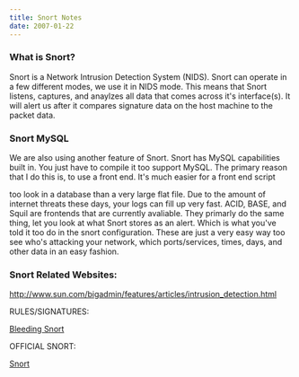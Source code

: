 ```yaml
---
title: Snort Notes
date: 2007-01-22
---
```

<h3 id="toc0">What is Snort?</h3><p>Snort is a Network Intrusion Detection System (NIDS). Snort can operate in a few different modes, we use it in NIDS mode. This means that Snort listens, captures, and anaylzes all data that comes across it's interface(s). It will alert us after it compares signature data on the host machine to the packet data.</p><h3 id="toc1">Snort MySQL</h3><p>We are also using another feature of Snort. Snort has MySQL capabilities built in. You just have to compile it too support MySQL. The primary reason that I do this is, to use a front end. It's much easier for a front end script

too look in a database than a very large flat file. Due to the amount of internet threats these days, your logs can fill up very fast. ACID, BASE, and Squil are frontends that are currently avaliable. They primarly do the same thing, let you look at what Snort stores as an alert. Which is what you've told it too do in the snort configuration. These are just a very easy way too see who's attacking your network, which ports/services, times, days, and other data in an easy fashion.</p><h3 id="toc2">Snort Related Websites:</h3><p><a rel="nofollow" href="http://www.sun.com/bigadmin/features/articles/intrusion_detection.html">http://www.sun.com/bigadmin/features/articles/intrusion_detection.html</a>

RULES/SIGNATURES:

<a rel="nofollow" href="http://www.bleedingsnort.org/">Bleeding Snort</a>

OFFICIAL SNORT:

<a rel="nofollow" href="http://www.snort.org/">Snort</a></p>

